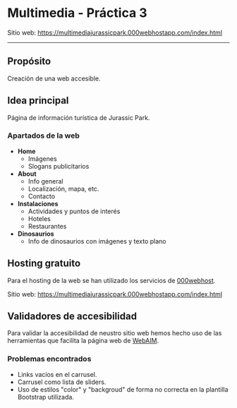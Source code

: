 # Multimedia - Práctica 3

Sitio web: https://multimediajurassicpark.000webhostapp.com/index.html

---
## Propósito
Creación de una web accesible.

## Idea principal
Página de información turística de Jurassic Park.

### Apartados de la web
- **Home**
  - Imágenes
  - Slogans publicitarios
- **About**
  - Info general
  - Localización, mapa, etc.
  - Contacto
- **Instalaciones**
  - Actividades y puntos de interés
  - Hoteles
  - Restaurantes
- **Dinosaurios**
  - Info de dinosaurios con imágenes y texto plano

## Hosting gratuito
Para el hosting de la web se han utilizado los servicios de [000webhost](https://es.000webhost.com/).

Sitio web: https://multimediajurassicpark.000webhostapp.com/index.html

## Validadores de accesibilidad
Para validar la accesibilidad de neustro sitio web hemos hecho uso de las herramientas que facilita la página web de [WebAIM](https://wave.webaim.org/). 

### Problemas encontrados
- Links vacíos en el carrusel.
- Carrusel como lista de sliders.
- Uso de estilos "color" y "backgroud" de forma no correcta en la plantilla Bootstrap utilizada.
